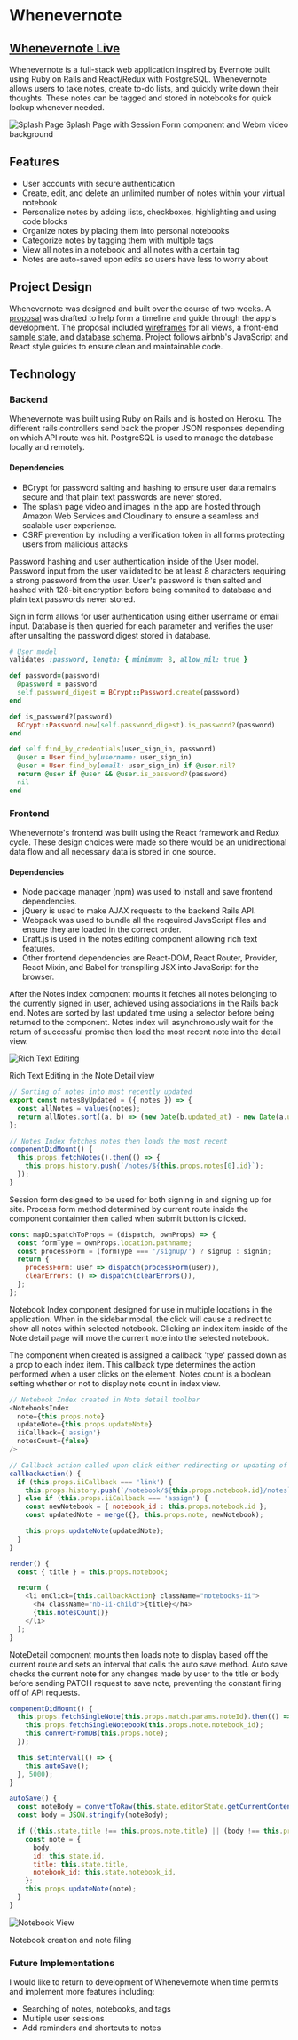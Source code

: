 # Whenevernote

## [Whenevernote Live](https://whenevernote.herokuapp.com)

Whenevernote is a full-stack web application inspired by Evernote built using Ruby on Rails and React/Redux with PostgreSQL. Whenevernote allows users to take notes, create to-do lists, and quickly write down their thoughts. These notes can be tagged and stored in notebooks for quick lookup whenever needed.

![Splash Page](./docs/screenshots/splash.gif)
Splash Page with Session Form component and Webm video background

## Features
- User accounts with secure authentication
- Create, edit, and delete an unlimited number of notes within your virtual notebook
- Personalize notes by adding lists, checkboxes, highlighting and using code blocks
- Organize notes by placing them into personal notebooks
- Categorize notes by tagging them with multiple tags
- View all notes in a notebook and all notes with a certain tag
- Notes are auto-saved upon edits so users have less to worry about

## Project Design

Whenevernote was designed and built over the course of two weeks. A [proposal](./docs/README.md) was drafted to help form a timeline and guide through the app's development. The proposal included [wireframes](./docs/wireframes) for all views, a front-end [sample state](./docs/sample_state.md), and [database schema](./docs/schema.md). Project follows airbnb's JavaScript and React style guides to ensure clean and maintainable code.

## Technology

### Backend

Whenevernote was built using Ruby on Rails and is hosted on Heroku. The different rails controllers send back the proper JSON responses depending on which API route was hit. PostgreSQL is used to manage the database locally and remotely.

#### Dependencies

- BCrypt for password salting and hashing to ensure user data remains secure and that plain text passwords are never stored.
- The splash page video and images in the app are hosted through Amazon Web Services and Cloudinary to ensure a seamless and scalable user experience.
- CSRF prevention by including a verification token in all forms protecting users from malicious attacks


Password hashing and user authentication inside of the User model. Password input from the user validated to be at least 8 characters requiring a strong password from the user. User's password is then salted and hashed with 128-bit encryption before being commited to database and plain text passwords never stored.

Sign in form allows for user authentication using either username or email input. Database is then queried for each parameter and verifies the user after unsalting the password digest stored in database.

```ruby
# User model
validates :password, length: { minimum: 8, allow_nil: true }

def password=(password)
  @password = password
  self.password_digest = BCrypt::Password.create(password)
end

def is_password?(password)
  BCrypt::Password.new(self.password_digest).is_password?(password)
end

def self.find_by_credentials(user_sign_in, password)
  @user = User.find_by(username: user_sign_in)
  @user = User.find_by(email: user_sign_in) if @user.nil?
  return @user if @user && @user.is_password?(password)
  nil
end
```

### Frontend

Whenevernote's frontend was built using the React framework and Redux cycle. These design choices were made so there would be an unidirectional data flow and all necessary data is stored in one source.

#### Dependencies

- Node package manager (npm) was used to install and save frontend dependencies.
- jQuery is used to make AJAX requests to the backend Rails API.
- Webpack was used to bundle all the reqeuired JavaScript files and ensure they are loaded in the correct order.
- Draft.js is used in the notes editing component allowing rich text features.
- Other frontend dependencies are React-DOM, React Router, Provider, React Mixin, and Babel for transpiling JSX into JavaScript for the browser.

After the Notes index component mounts it fetches all notes belonging to the currently signed in user, achieved using associations in the Rails back end. Notes are sorted by last updated time using a selector before being returned to the component. Notes index will asynchronously wait for the return of successful promise then load the most recent note into the detail view.

![Rich Text Editing](./docs/screenshots/rich-text.gif)

Rich Text Editing in the Note Detail view


```javascript
// Sorting of notes into most recently updated
export const notesByUpdated = ({ notes }) => {
  const allNotes = values(notes);
  return allNotes.sort((a, b) => (new Date(b.updated_at) - new Date(a.updated_at)));
};

// Notes Index fetches notes then loads the most recent
componentDidMount() {
  this.props.fetchNotes().then(() => {
    this.props.history.push(`/notes/${this.props.notes[0].id}`);
  });
}
```
Session form designed to be used for both signing in and signing up for site. Process form method determined by current route inside the component containter then called when submit button is clicked.

```javascript
const mapDispatchToProps = (dispatch, ownProps) => {
  const formType = ownProps.location.pathname;
  const processForm = (formType === '/signup/') ? signup : signin;
  return {
    processForm: user => dispatch(processForm(user)),
    clearErrors: () => dispatch(clearErrors()),
  };
};
```

Notebook Index component designed for use in multiple locations in the application. When in the sidebar modal, the click will cause a redirect to show all notes within selected notebook. Clicking an index item inside of the Note detail page will move the current note into the selected notebook.

The component when created is assigned a callback 'type' passed down as a prop to each index item. This callback type determines the action performed when a user clicks on the element. Notes count is a boolean setting whether or not to display note count in index view.

```javascript
// Notebook Index created in Note detail toolbar
<NotebooksIndex
  note={this.props.note}
  updateNote={this.props.updateNote}
  iiCallback={'assign'}
  notesCount={false}
/>

// Callback action called upon click either redirecting or updating of note
callbackAction() {
  if (this.props.iiCallback === 'link') {
    this.props.history.push(`/notebook/${this.props.notebook.id}/notes`);
  } else if (this.props.iiCallback === 'assign') {
    const newNotebook = { notebook_id : this.props.notebook.id };
    const updatedNote = merge({}, this.props.note, newNotebook);

    this.props.updateNote(updatedNote);
  }
}

render() {
  const { title } = this.props.notebook;

  return (
    <li onClick={this.callbackAction} className="notebooks-ii">
      <h4 className="nb-ii-child">{title}</h4>
      {this.notesCount()}
    </li>
  );
}
```

NoteDetail component mounts then loads note to display based off the current route and sets an interval that calls the auto save method. Auto save checks the current note for any changes made by user to the title or body before sending PATCH request to save note, preventing the constant firing off of API requests.

```javascript
componentDidMount() {
  this.props.fetchSingleNote(this.props.match.params.noteId).then(() => {
    this.props.fetchSingleNotebook(this.props.note.notebook_id);
    this.convertFromDB(this.props.note);
  });

  this.setInterval(() => {
    this.autoSave();
  }, 5000);
}

autoSave() {
  const noteBody = convertToRaw(this.state.editorState.getCurrentContent());
  const body = JSON.stringify(noteBody);

  if ((this.state.title !== this.props.note.title) || (body !== this.props.note.body)) {
    const note = {
      body,
      id: this.state.id,
      title: this.state.title,
      notebook_id: this.state.notebook_id,
    };
    this.props.updateNote(note);
  }
}
```

![Notebook View](./docs/screenshots/notebooks.gif)

Notebook creation and note filing

### Future Implementations

I would like to return to development of Whenevernote when time permits and implement more features including:

- Searching of notes, notebooks, and tags
- Multiple user sessions
- Add reminders and shortcuts to notes
